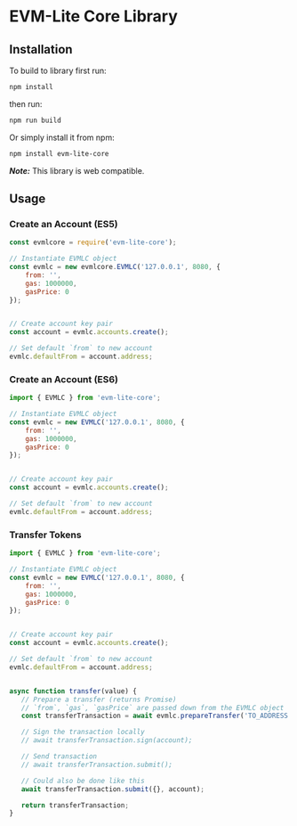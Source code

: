 # EVM-Lite Core Library

## Installation

To build to library first run:

```bash
npm install
```

then run:

```bash
npm run build
```

Or simply install it from npm:

```bash
npm install evm-lite-core
```

***Note:*** This library is web compatible.


## Usage

### Create an Account (ES5)


```javascript
const evmlcore = require('evm-lite-core');

// Instantiate EVMLC object
const evmlc = new evmlcore.EVMLC('127.0.0.1', 8080, {
    from: '',
    gas: 1000000,
    gasPrice: 0
});


// Create account key pair
const account = evmlc.accounts.create();

// Set default `from` to new account
evmlc.defaultFrom = account.address;
```

### Create an Account (ES6)


```javascript
import { EVMLC } from 'evm-lite-core';

// Instantiate EVMLC object
const evmlc = new EVMLC('127.0.0.1', 8080, {
    from: '',
    gas: 1000000,
    gasPrice: 0
});


// Create account key pair
const account = evmlc.accounts.create();

// Set default `from` to new account
evmlc.defaultFrom = account.address;
```

### Transfer Tokens

```javascript
import { EVMLC } from 'evm-lite-core';

// Instantiate EVMLC object
const evmlc = new EVMLC('127.0.0.1', 8080, {
    from: '',
    gas: 1000000,
    gasPrice: 0
});


// Create account key pair
const account = evmlc.accounts.create();

// Set default `from` to new account
evmlc.defaultFrom = account.address;


async function transfer(value) {
   // Prepare a transfer (returns Promise)
   // `from`, `gas`, `gasPrice` are passed down from the EVMLC object
   const transferTransaction = await evmlc.prepareTransfer('TO_ADDRESS', 100);

   // Sign the transaction locally
   // await transferTransaction.sign(account);

   // Send transaction
   // await transferTransaction.submit();

   // Could also be done like this
   await transferTransaction.submit({}, account);

   return transferTransaction;
}
```
